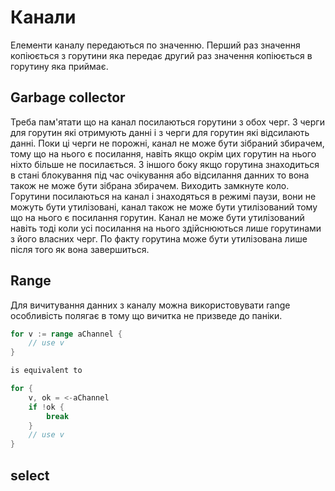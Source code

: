 # Канали

Елементи каналу передаються по значенню. Перший раз значення копіюється з горутини яка передає другий раз значення копіюється в горутину яка приймає.

## Garbage collector
Треба пам'ятати що на канал посилаються горутини з обох черг. З черги для горутин які отримують данні і з черги для горутин які відсилають данні. Поки ці черги не порожні, канал не може бути зібраний збирачем, тому що на нього є посилання, навіть якщо окрім цих горутин на нього ніхто більше не посилається. З іншого боку якщо горутина знаходиться в стані блокування під час очікування або відсилання данних то вона також не може бути зібрана збирачем. Виходить замкнуте коло. Горутини посилаються на канал і знаходяться в режимі паузи, вони не можуть бути утилізовані, канал також не може бути утилізований тому що на нього є посилання горутин. Канал не може бути утилізований навіть тоді коли усі посилання на нього здійснюються лише горутинами з його власних черг. По факту горутина може бути утилізована лише після того як вона завершиться.

## Range
Для вичитування данних з каналу можна використовувати range особливість полягає в тому що вичитка не призведе до паніки.
```go
for v := range aChannel {
	// use v
}

is equivalent to

for {
	v, ok = <-aChannel
	if !ok {
		break
	}
	// use v
}
```

## select

